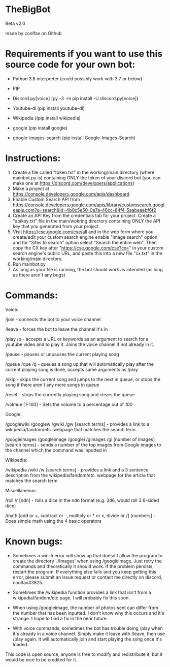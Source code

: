 # TheBigBot
Beta v2.0

made by coolfav on Github

# Requirements if you want to use this source code for your own bot:

- Python 3.8 interpreter (could possibly work with 3.7 or below)

- PIP

- Discord.py[voice] (py -3 -m pip install -U discord.py[voice])

- Youtube-dl (pip install youtube-dl)

- Wikipedia ((pip install wikipedia)

- google (pip install google)

- google-images-search (pip install Google-Images-Search)

# Instructions:

1. Create a file called "token.txt" in the working/main directory (where mainbot.py is) containing ONLY the token of your discord bot (you can make one at https://discord.com/developers/applications)
2. Make a project at https://console.developers.google.com/apis/dashboard
3. Enable Custom Search API from https://console.developers.google.com/apis/library/customsearch.googleapis.com?q=search&id=4b0c5e50-0a7a-46cc-84f4-5aabeaebf6f2
4. Create an API Key from the credentials tab for your project. Create a "apikey.txt" file in the main/wokring directory containing ONLY the API key that you generated from your project.
5. Visit https://cse.google.com/cse/all and in the web form where you create/edit your custom search engine enable "Image search" option and for "Sites to search" option select "Search the entire web". Then copy the CX key after "https://cse.google.com/cse?cx=" in your custom search engine's public URL, and paste this into a new file "cx.txt" in the working/main directory.
6. Run mainbot.py
7. As long as your file is running, the bot should work as intended (as long as there aren't any bugs)

# Commands:

Voice:

/join - connects the bot to your voice channel

/leave - forces the bot to leave the channel it's in

/play /p - accepts a URL or keywords as an argument to search for a youtube video and to play it. Joins the voice channel if not already in it.

/pause - pauses or unpauses the current playing song

/queue /que /q - queues a song up that will automatically play after the current playing song is done, accepts same arguments as /play

/skip - skips the current song and jumps to the next in queue, or stops the song if there aren't any more songs in queue

/reset - stops the currently playing song and clears the queue

/volmue [1-100] - Sets the volume to a percentage out of 100

Google:

/googlewiki /googlew /gwiki /gw [search terms] - provides a link to a wikipedia/fandom/etc. webpage that matches the search term

/googleimages /googleimage /googlei /gimages /gi [number of images] [search terms] - sends a number of the top images from Google images to the channel which the command was inputted in

Wikipedia:

/wikipedia /wiki /w [search terms] - provides a link and a 3 sentence description from the wikipedia/fandom/etc. webpage for the article that matches the search term

Miscellaneous:

/roll /r [ndn] - rolls a dice in the ndn format (e.g. 3d6, would roll 3 6-sided dice)

/math [add or +, subtract or -, multiply or * or x, divide or /] [numbers] - Does simple math using the 4 basic operators

# Known bugs:

- Sometimes a win-5 error will show up that doesn't allow the program to create the directory './Images' when using /googleimage. Just retry the commands and theoretically it should work. If the problem persists, restart the program. If everything else fails and you keep getting this error, please submit an issue request or contact me directly on discord, coolfav#3825.

- Sometimes the /wikipedia function provides a link that isn't from a wikipedia/fandom/etc page. I will probably fix this soon.

- When using /googleimage, the number of photos sent can differ from the number that has been inputted. I don't know why this occurs and it's strange. I hope to find a fix in the near future.

- With voice commands, sometimes the bot has trouble doing /play when it's already in a voice channel. Simply make it leave with /leave, then use /play again. It will automatically join and start playing the song once it's loaded.



This code is open source, anyone is free to modify and redistribute it, but it would be nice to be credited for it.